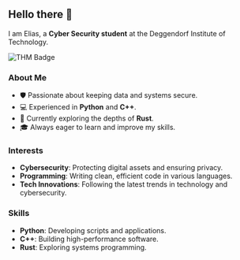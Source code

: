 ## Hello there 👋

I am Elias, a **Cyber Security student** at the Deggendorf Institute of Technology. 

![THM Badge](https://tryhackme-badges.s3.amazonaws.com/elias.eder.png?cachebuster=1732181291)

### About Me
- 🛡️ Passionate about keeping data and systems secure.
- 💻 Experienced in **Python** and **C++**.
- 🚀 Currently exploring the depths of **Rust**.
- 🎓 Always eager to learn and improve my skills.

### Interests
- **Cybersecurity**: Protecting digital assets and ensuring privacy.
- **Programming**: Writing clean, efficient code in various languages.
- **Tech Innovations**: Following the latest trends in technology and cybersecurity.

### Skills
- **Python**: Developing scripts and applications.
- **C++**: Building high-performance software.
- **Rust**: Exploring systems programming.
